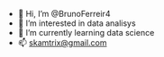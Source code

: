 - 👋 Hi, I’m @BrunoFerreir4
- 👀 I’m interested in data analisys
- 🌱 I’m currently learning data science
- 📫 skamtrix@gmail.com

<!---
BrunoFerreir4/BrunoFerreir4 is a ✨ special ✨ repository because its `README.md` (this file) appears on your GitHub profile.
You can click the Preview link to take a look at your changes.
--->
